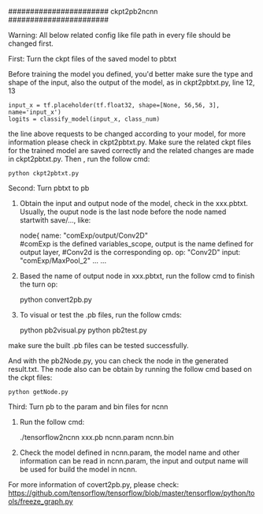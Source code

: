 #######################
ckpt2pb2ncnn
#######################

Warning: All below related config like file path in every file should be changed first.

First: Turn the ckpt files of the saved model to pbtxt

Before training the model you defined, you'd better make sure the type and shape of the input, also the output of the model, 
as in ckpt2pbtxt.py, line 12, 13

	input_x = tf.placeholder(tf.float32, shape=[None, 56,56, 3], name='input_x')
	logits = classify_model(input_x, class_num)

  the line above requests to be changed according to your model, for more information please check in ckpt2pbtxt.py. Make sure
the related ckpt files for the trained model are saved correctly and the related changes are made in ckpt2pbtxt.py.  Then , run the 
follow cmd:
	
	python ckpt2pbtxt.py

Second: Turn pbtxt to pb

1. Obtain the input and output node of the model, check in the xxx.pbtxt. Usually, the ouput node is the last node before the node
named startwith save/..., like:

	node{
		name: "comExp/output/Conv2D"  
		#comExp is the defined variables_scope, output is the name defined for output layer, 
		#Conv2d is the corresponding op.
		op: "Conv2D"
		input: "comExp/MaxPool_2"
	... ...


2. Based the name of output node in xxx.pbtxt, run the follow cmd to finish the turn op:
	
	python convert2pb.py

3. To visual or test the .pb files, run the follow cmds:

	python pb2visual.py
	python  pb2test.py

make sure the built .pb files can be tested successfully.

And with the pb2Node.py, you can check  the node in the generated result.txt. The node also can be obtain by 
running the follow cmd based on the ckpt files:

	python getNode.py

Third: Turn pb to the param and bin files for ncnn

1. Run the follow cmd:

	./tensorflow2ncnn xxx.pb ncnn.param ncnn.bin

2. Check the model defined in ncnn.param, the model name and other information can be read in ncnn.param,
the input and output name will be used for build the model in ncnn.


For more information of covert2pb.py, please check:
https://github.com/tensorflow/tensorflow/blob/master/tensorflow/python/tools/freeze_graph.py
